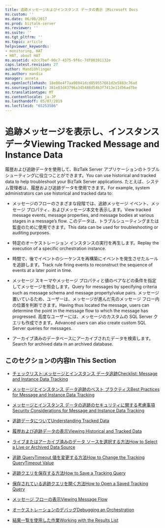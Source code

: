 ```yaml
---
title: 追跡メッセージおよびインスタンス データの表示 |Microsoft Docs
ms.custom: ''
ms.date: 06/08/2017
ms.prod: biztalk-server
ms.reviewer: ''
ms.suite: ''
ms.tgt_pltfrm: ''
ms.topic: article
helpviewer_keywords:
- monitoring, HAT
- HAT, about HAT
ms.assetid: e3cc7bef-90c7-4375-9f6c-7df00391132e
caps.latest.revision: 27
author: MandiOhlinger
ms.author: mandia
manager: anneta
ms.openlocfilehash: 18e08e4f7aa98941dcd859557661d2e5883c76ad
ms.sourcegitcommit: 381e83d43796a345488d54b3f7413e11d56ad7be
ms.translationtype: MT
ms.contentlocale: ja-JP
ms.lasthandoff: 05/07/2019
ms.locfileid: "65253586"
---
```

# <a name="viewing-tracked-message-and-instance-data"></a><span data-ttu-id="84e05-102">追跡メッセージを表示し、インスタンス データ</span><span class="sxs-lookup"><span data-stu-id="84e05-102">Viewing Tracked Message and Instance Data</span></span>
<span data-ttu-id="84e05-103">履歴および追跡データを使用して、BizTalk Server アプリケーションのトラブルシューティングに役立つことができます。</span><span class="sxs-lookup"><span data-stu-id="84e05-103">You can use historical and tracked data to help troubleshoot your BizTalk Server applications.</span></span> <span data-ttu-id="84e05-104">たとえば、システム管理者は、履歴および追跡データを使用できます。</span><span class="sxs-lookup"><span data-stu-id="84e05-104">For example, system administrators can use historical and tracked data to:</span></span>  
  
-   <span data-ttu-id="84e05-105">メッセージのフローのさまざまな段階では、追跡メッセージ イベント、メッセージ プロパティ、およびメッセージ本文を表示します。</span><span class="sxs-lookup"><span data-stu-id="84e05-105">View tracked message events, message properties, and message bodies at various stages in a message’s flow.</span></span> <span data-ttu-id="84e05-106">このデータは、トラブルシューティングまたは監査のために使用できます。</span><span class="sxs-lookup"><span data-stu-id="84e05-106">This data can be used for troubleshooting or auditing purposes.</span></span>  
  
-   <span data-ttu-id="84e05-107">特定のオーケストレーション インスタンスの実行を再生します。</span><span class="sxs-lookup"><span data-stu-id="84e05-107">Replay the execution of a specific orchestration instance.</span></span>  
  
-   <span data-ttu-id="84e05-108">時間で、後でイベントのシーケンスを再構築にイベントを発生させたルールを追跡します。</span><span class="sxs-lookup"><span data-stu-id="84e05-108">Track rule firing events to reconstruct the sequence of events at a later point in time.</span></span>  
  
-   <span data-ttu-id="84e05-109">メッセージ スキーマやメッセージ プロパティと値のペアなどの条件を指定してメッセージを照会します。</span><span class="sxs-lookup"><span data-stu-id="84e05-109">Query for messages by specifying criteria such as message schema and message property/value pairs.</span></span> <span data-ttu-id="84e05-110">メッセージ置いているため、ユーザーは、メッセージが進んだ先のメッセージ フロー内の位置を判断できます。</span><span class="sxs-lookup"><span data-stu-id="84e05-110">Having thus located the message, users can determine the point in the message flow to which the message has progressed.</span></span> <span data-ttu-id="84e05-111">高度なユーザーには、メッセージのカスタムの SQL Server クエリも作成できます。</span><span class="sxs-lookup"><span data-stu-id="84e05-111">Advanced users can also create custom SQL Server queries for messages.</span></span>  
  
-   <span data-ttu-id="84e05-112">アーカイブ済みのデータベースにアーカイブされたデータを検索します。</span><span class="sxs-lookup"><span data-stu-id="84e05-112">Search for archived data in an archived database.</span></span>  
  
## <a name="in-this-section"></a><span data-ttu-id="84e05-113">このセクションの内容</span><span class="sxs-lookup"><span data-stu-id="84e05-113">In This Section</span></span>  
  
-   [<span data-ttu-id="84e05-114">チェックリスト:メッセージとインスタンス データ追跡</span><span class="sxs-lookup"><span data-stu-id="84e05-114">Checklist: Message and Instance Data Tracking</span></span>](../core/checklist-message-and-instance-data-tracking.md)  
  
-   [<span data-ttu-id="84e05-115">メッセージとインスタンス データ追跡のベスト プラクティス</span><span class="sxs-lookup"><span data-stu-id="84e05-115">Best Practices for Message and Instance Data Tracking</span></span>](../core/best-practices-for-message-and-instance-data-tracking.md)  
  
-   [<span data-ttu-id="84e05-116">メッセージとインスタンス データの追跡のセキュリティに関する考慮事項</span><span class="sxs-lookup"><span data-stu-id="84e05-116">Security Considerations for Message and Instance Data Tracking</span></span>](../core/security-considerations-for-message-and-instance-data-tracking.md)  
  
-   [<span data-ttu-id="84e05-117">追跡データについて</span><span class="sxs-lookup"><span data-stu-id="84e05-117">Understanding Tracked Data</span></span>](../core/understanding-tracked-data.md)  
  
-   [<span data-ttu-id="84e05-118">履歴および追跡データの表示</span><span class="sxs-lookup"><span data-stu-id="84e05-118">Viewing Historical and Tracked Data</span></span>](../core/viewing-historical-and-tracked-data.md)  
  
-   [<span data-ttu-id="84e05-119">ライブまたはアーカイブ済みのデータ ソースを選択する方法</span><span class="sxs-lookup"><span data-stu-id="84e05-119">How to Select a Live or Archived Data Source</span></span>](../core/how-to-select-a-live-or-archived-data-source.md)  
  
-   [<span data-ttu-id="84e05-120">追跡 QueryTimeout 値を変更する方法</span><span class="sxs-lookup"><span data-stu-id="84e05-120">How to Change the Tracking QueryTimeout Value</span></span>](../core/how-to-change-the-tracking-querytimeout-value.md)  
  
-   [<span data-ttu-id="84e05-121">追跡クエリを保存する方法</span><span class="sxs-lookup"><span data-stu-id="84e05-121">How to Save a Tracking Query</span></span>](../core/how-to-save-a-tracking-query.md)  
  
-   [<span data-ttu-id="84e05-122">保存されている追跡クエリを開く方法</span><span class="sxs-lookup"><span data-stu-id="84e05-122">How to Open a Saved Tracking Query</span></span>](../core/how-to-open-a-saved-tracking-query.md)  
  
-   [<span data-ttu-id="84e05-123">メッセージ フローの表示</span><span class="sxs-lookup"><span data-stu-id="84e05-123">Viewing Message Flow</span></span>](../core/viewing-message-flow.md)  
  
-   [<span data-ttu-id="84e05-124">オーケストレーションのデバッグ</span><span class="sxs-lookup"><span data-stu-id="84e05-124">Debugging an Orchestration</span></span>](../core/debugging-an-orchestration.md)  
  
-   [<span data-ttu-id="84e05-125">結果一覧を使用した作業</span><span class="sxs-lookup"><span data-stu-id="84e05-125">Working with the Results List</span></span>](../core/working-with-the-results-list.md)